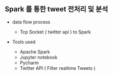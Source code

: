 ## Spark 를 통한 tweet 전처리 및 분석 

- data flow process

  - Tcp Socket ( twitter api ) to Spark

- Tools used
  - Apache Spark
  - Jupyter notebook
  - Pycharm
  - Twitter API ( Filter realtime Tweets )
